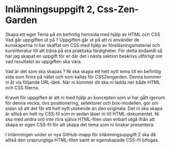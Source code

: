 # Inlämningsuppgift 2, Css-Zen-Garden

Skapa ett eget Tema på en befintlig hemsida med hjälp av HTML och CSS
Vad går uppgiften ut på ?
Uppgiften går ut på att ni använder de kunskaperna ni har skaffat om CSS med hjälp av föreläsningsmaterial och kurslitteratur till att träna på era praktiska färdigheter.
För detta ändamål så har jag skapat en uppgift för er där det i nästa sektion beskrivs utförligt om vad resultatet av uppgiften ska vara.

Vad är det som ska skapas ?
Ni ska skapa ett helt nytt tema till en befintlig sida som finns på nätet och som kallas för CSSZengarden.
Denna kommer ni åt via följande URL-länk. När ni kommer dit ska ni ladda ner både HTML och CSS filerna.

Kravet för uppgiften är att ni med hjälp av koncepten som vi har gått igenom för denna vecka, dvs positionering, selektorer och box-modellen, 
gör om sidan så att det får ett helt nytt utseende än den originala. Det ni ska skapa är alltså en helt ny CSS-fil som ni sedan läser in till HTML-dokumentet.
Ni ska med andra ord inte röra själva HTML-filen utan enbart utgå ifrån att skapa er egen CSS-fil för att skapa det tema som ni önskar presentera.


I inlämningen under er nya GitHub-mapp för inlämningsuppgift 2 ska då alltså den ursprungliga HTML-filen samt er egenskapade CSS-fil bifogas.

